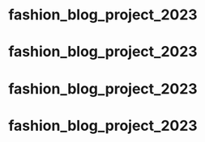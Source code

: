 # fashion_blog_project_2023
# fashion_blog_project_2023
# fashion_blog_project_2023
# fashion_blog_project_2023
